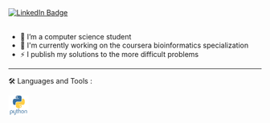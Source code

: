 <div id="badges">
  <a href="[your-linkedin-URL](https://www.linkedin.com/in/alisha-maddy-45813916a/)">
    <img src="https://img.shields.io/badge/LinkedIn-blue?style=for-the-badge&logo=linkedin&logoColor=white" alt="LinkedIn Badge"/>
  </a>
</div>

<Br>

- 🔭 I’m a computer science student
- 🌱 I'm currently working on the coursera bioinformatics specialization
- ⚡ I publish my solutions to the more difficult problems

---

:hammer_and_wrench: Languages and Tools :
<div>
    <img src="https://raw.githubusercontent.com/devicons/devicon/1119b9f84c0290e0f0b38982099a2bd027a48bf1/icons/python/python-original-wordmark.svg" title="Material UI" alt="Material UI" width="40" height="40"/>&nbsp;
</div>
